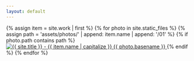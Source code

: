 ```yaml
---
layout: default
---
```


<article class="photos">
  {% assign item = site.work | first %}
  {% for photo in site.static_files %}
    {% assign path = 'assets/photos/' | append: item.name | append: '/01' %}
    {% if photo.path contains path %}
      <a href="/work/{{ item.name }}/#images-1">
        <img src="{{ photo.path }}" alt="{{ site.title }} - {{ item.name | capitalize  }} {{ photo.basename }}">
      </a>
    {% endif %}
  {% endfor %}
</article>
